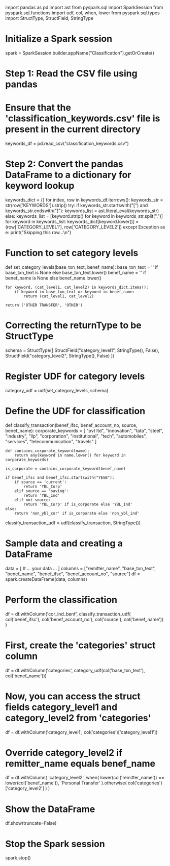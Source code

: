import pandas as pd
import ast
from pyspark.sql import SparkSession
from pyspark.sql.functions import udf, col, when, lower
from pyspark.sql.types import StructType, StructField, StringType

# Initialize a Spark session
spark = SparkSession.builder.appName("Classification").getOrCreate()

# Step 1: Read the CSV file using pandas
# Ensure that the 'classification_keywords.csv' file is present in the current directory
keywords_df = pd.read_csv("classification_keywords.csv")

# Step 2: Convert the pandas DataFrame to a dictionary for keyword lookup
keywords_dict = {}
for index, row in keywords_df.iterrows():
    keywords_str = str(row['KEYWORDS']).strip()
    try:
        if keywords_str.startswith("[") and keywords_str.endswith("]"):
            keywords_list = ast.literal_eval(keywords_str)
        else:
            keywords_list = [keyword.strip() for keyword in keywords_str.split(",")]
        for keyword in keywords_list:
            keywords_dict[keyword.lower()] = (row['CATEGORY_LEVEL1'], row['CATEGORY_LEVEL2'])
    except Exception as e:
        print("Skipping this row...\n")

# Function to set category levels
def set_category_levels(base_txn_text, benef_name):
    base_txn_text = '' if base_txn_text is None else base_txn_text.lower()
    benef_name = '' if benef_name is None else benef_name.lower()
    
    for keyword, (cat_level1, cat_level2) in keywords_dict.items():
        if keyword in base_txn_text or keyword in benef_name:
            return (cat_level1, cat_level2)
    
    return ('OTHER TRANSFER', 'OTHER')

# Correcting the returnType to be StructType
schema = StructType([
    StructField("category_level1", StringType(), False),
    StructField("category_level2", StringType(), False)
])

# Register UDF for category levels
category_udf = udf(set_category_levels, schema)

# Define the UDF for classification
def classify_transaction(benef_ifsc, benef_account_no, source, benef_name):
    corporate_keywords = [
        "pvt ltd", "innovation", "tata", "steel", "industry", "llp",
        "corporation", "institutional", "tech", "automobiles", "services",
        "telecommunication", "travels"
    ]
    
    def contains_corporate_keyword(name):
        return any(keyword in name.lower() for keyword in corporate_keywords)
    
    is_corporate = contains_corporate_keyword(benef_name)
    
    if benef_ifsc and benef_ifsc.startswith("YESB"):
        if source == 'current':
            return 'YBL_Corp'
        elif source == 'saving':
            return 'YBL_Ind'
        elif not source:
            return 'YBL_Corp' if is_corporate else 'YBL_Ind'
    else:
        return 'non_ybl_cor' if is_corporate else 'non_ybl_ind'

classify_transaction_udf = udf(classify_transaction, StringType())

# Sample data and creating a DataFrame
data = [
    # ... your data ...
]
columns = ["remitter_name", "base_txn_text", "benef_name", "benef_ifsc", "benef_account_no", "source"]
df = spark.createDataFrame(data, columns)

# Perform the classification
df = df.withColumn('cor_ind_benf', classify_transaction_udf(
    col('benef_ifsc'),
    col('benef_account_no'),
    col('source'),
    col('benef_name'))
)

# First, create the 'categories' struct column
df = df.withColumn('categories', category_udf(col('base_txn_text'), col('benef_name')))

# Now, you can access the struct fields category_level1 and category_level2 from 'categories'
df = df.withColumn('category_level1', col('categories')['category_level1'])

# Override category_level2 if remitter_name equals benef_name
df = df.withColumn(
    'category_level2',
    when(
        lower(col('remitter_name')) == lower(col('benef_name')),
        'Personal Transfer'
    ).otherwise(
        col('categories')['category_level2']
    )
)

# Show the DataFrame
df.show(truncate=False)

# Stop the Spark session
spark.stop()
